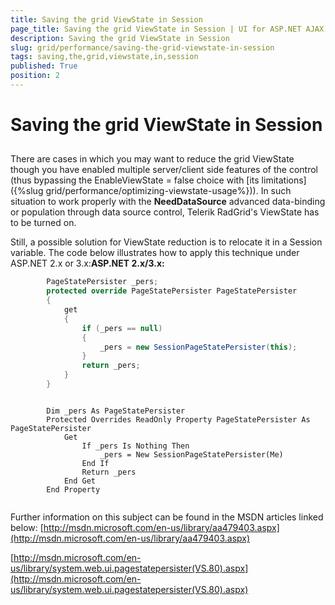 ```yaml
---
title: Saving the grid ViewState in Session
page_title: Saving the grid ViewState in Session | UI for ASP.NET AJAX Documentation
description: Saving the grid ViewState in Session
slug: grid/performance/saving-the-grid-viewstate-in-session
tags: saving,the,grid,viewstate,in,session
published: True
position: 2
---
```


# Saving the grid ViewState in Session



## 

There are cases in which you may want to reduce the grid ViewState though you have enabled multiple server/client side features of the control (thus bypassing the EnableViewState = false choice with [its limitations]({%slug grid/performance/optimizing-viewstate-usage%})). In such situation to work properly with the __NeedDataSource__ advanced data-binding or population through data source control, Telerik RadGrid's ViewState has to be turned on.

Still, a possible solution for ViewState reduction is to relocate it in a Session variable. The code below illustrates how to apply this technique under ASP.NET 2.x or 3.x:__ASP.NET 2.x/3.x:__



````C#
	    PageStatePersister _pers;
	    protected override PageStatePersister PageStatePersister
	    {
	        get
	        {
	            if (_pers == null)
	            {
	                _pers = new SessionPageStatePersister(this);
	            }
	            return _pers;
	        }
	    }
````
````VB.NET
	
	    Dim _pers As PageStatePersister
	    Protected Overrides ReadOnly Property PageStatePersister As PageStatePersister
	        Get
	            If _pers Is Nothing Then
	                _pers = New SessionPageStatePersister(Me)
	            End If
	            Return _pers
	        End Get
	    End Property
	
````


Further information on this subject can be found in the MSDN articles linked below: [http://msdn.microsoft.com/en-us/library/aa479403.aspx](http://msdn.microsoft.com/en-us/library/aa479403.aspx)

[http://msdn.microsoft.com/en-us/library/system.web.ui.pagestatepersister(VS.80).aspx](http://msdn.microsoft.com/en-us/library/system.web.ui.pagestatepersister(VS.80).aspx)

